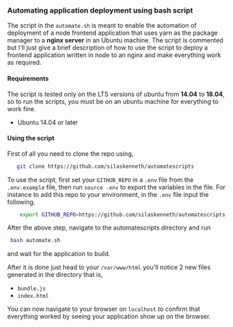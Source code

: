 ### Automating application deployment using bash script
The script in the `automate.sh` is meant to enable the automation of deployment
of a node frontend application that uses yarn as the package manager to a **nginx server** in an Ubuntu machine.
The script is commented but I'll just give a brief description of how to use the script to deploy a frontend application written in node to an nginx and make everything work as required.
#### Requirements
The script is tested only on the LTS versions of ubuntu from **14.04** to **18.04**, so to run the scripts, you must be on an ubuntu machine for everything to work fine.
 - Ubuntu 14.04 or later

#### Using the script
First of all you need to clone the repo using,
``` bash
   git clone https://github.com/silaskenneth/automatescripts
```
To use the script, first set your `GITHUB_REPO` in a `.env` file from the `.env.example` file, then run `source .env` to export the variables in the file.
For instance to add this repo to your environment, in the `.env` file input the following.
``` bash
    export GITHUB_REPO=https://github.com/silaskenneth/automatescripts 
```

After the above step, navigate to the automatescripts directory and run 

``` bash
 bash automate.sh

 ```
 and wait for the application to build.

 After it is done just head to your `/var/www/html` you'll notice 2 new files generated in the directory that is,
  - `bundle.js`
  - `index.html`

  You can now navigate to your browser on `localhost` to confirm that everything worked by seeing your application show up on the browser.
